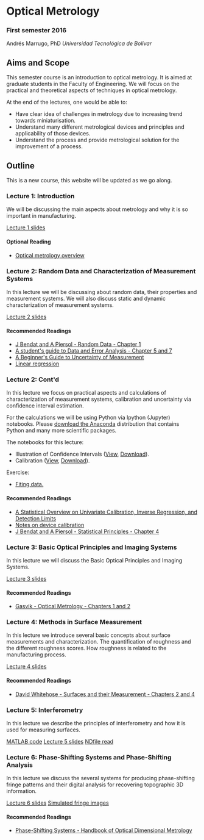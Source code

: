 # Optical Metrology

### First semester 2016

Andrés Marrugo, PhD
*Universidad Tecnológica de Bolívar*

##  Aims and Scope

This semester course is an introduction to optical metrology. It is aimed at graduate students in the Faculty of Engineering. We will focus on the practical and theoretical aspects of techniques in optical metrology.

At the end of the lectures, one would be able to:

- Have clear idea of challenges in metrology due to increasing trend towards miniaturisation.
- Understand many different metrological devices and principles and applicability of those devices.
- Understand the process and provide metrological solution for the improvement of a process.

## Outline

This is a new course, this website will be updated as we go along.

### Lecture 1: Introduction

We will be discussing the main aspects about metrology and why it is so important in manufacturing. 

[Lecture 1 slides](lectures/Lecture_01.pdf)

#### Optional Reading

- [Optical metrology overview](pdfs/01-optical-metrology-overview.pdf)

### Lecture 2: Random Data and Characterization of Measurement Systems

In this lecture we will be discussing about random data, their properties and measurement systems. We will also discuss static and dynamic characterization of measurement systems.

[Lecture 2 slides](lectures/Lecture_02.pdf)

#### Recommended Readings

- [J Bendat and A Piersol - Random Data - Chapter 1](pdfs/02-Bendat-Piersol-chapter-01.pdf)
- [A student's guide to Data and Error Analysis - Chapter 5 and 7](pdfs/guide-to-data-and-error-analysis.pdf)
- [A Beginner's Guide to Uncertainty of Measurement](pdfs/mgpg11.pdf)
- [Linear regression](https://en.wikipedia.org/wiki/Regression_analysis#Linear_regression "Regression analysis - Wikipedia, the free encyclopedia")

### Lecture 2: Cont'd

In this lecture we focus on practical aspects and calculations of characterization of measurement systems, calibration and uncertainty via confidence interval estimation.

For the calculations we will be using Python via Ipython (Jupyter) notebooks. Please [download the Anaconda](https://www.continuum.io/downloads) distribution that contains Python and many more scientific packages.

The notebooks for this lecture:

- Illustration of Confidence Intervals ([View](http://nbviewer.jupyter.org/github/agmarrugo/optical-metrology/blob/gh-pages/notebooks/confidence-intervals.ipynb), [Download](https://github.com/agmarrugo/optical-metrology/tree/gh-pages)).
- Calibration ([View](http://nbviewer.jupyter.org/github/agmarrugo/optical-metrology/blob/gh-pages/notebooks/calibracion.ipynb), [Download](https://github.com/agmarrugo/optical-metrology/tree/gh-pages)).

Exercise:

- [Fiting data.](http://nbviewer.jupyter.org/github/agmarrugo/optical-metrology/blob/gh-pages/notebooks/fitting.ipynb)

#### Recommended Readings

- [A Statistical Overview on Univariate Calibration, Inverse Regression, and Detection Limits](pdfs/Mass_Spectrom._Rev._Lavagnini_2006.pdf)
- [Notes on device calibration](pdfs/03-NoteDeviceCalibration.pdf)
- [J Bendat and A Piersol - Statistical Principles  - Chapter 4](pdfs/04-Bendat-Piersol-chapter-04.pdf)

### Lecture 3: Basic Optical Principles and Imaging Systems

In this lecture we will discuss the Basic Optical Principles and Imaging Systems.

[Lecture 3 slides](lectures/Lecture_03.pdf)

#### Recommended Readings

- [Gasvik - Optical Metrology - Chapters 1 and 2](pdfs/gasvik-01-02.pdf)

### Lecture 4: Methods in Surface Measurement

In this lecture we introduce several basic concepts about surface measurements and characterization. The quantification of roughness and the different roughness scores. How roughness is related to the manufacturing process.

[Lecture 4 slides](lectures/Lecture_04.pdf)

#### Recommended Readings

- [David Whitehose - Surfaces and their Measurement - Chapters 2 and 4](pdfs/whitehouse-surfaces-and-their-measurement-(2002).pdf)

### Lecture 5: Interferometry

In this lecture we describe the principles of interferometry and how it is used for measuring surfaces.

[MATLAB code](mcode.zip)
[Lecture 5 slides](lectures/Lecture_05.pdf)
[NDfile read](nd2file.m)

### Lecture 6: Phase-Shifting Systems and Phase-Shifting Analysis

In this lecture we discuss the several systems for producing phase-shifting fringe patterns and their digital analysis for recovering topographic 3D information.

[Lecture 6 slides](lectures/Lecture_06.pdf)
[Simulated fringe images](Simul_Franjas_Dec.zip)

#### Recommended Readings

- [Phase-Shifting Systems - Handbook of Optical Dimensional Metrology](pdfs/phase-shifting-systems-kevin-g-harding-handbook-of-optical-dimensional-metrology.pdf)


